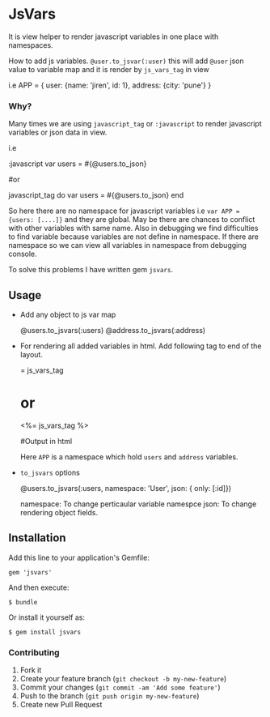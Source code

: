 # JsVars

It is view helper to render javascript variables in one place with namespaces. 

How to add js variables.  `@user.to_jsvar(:user)` this will add `@user` json value to variable map and it is render by `js_vars_tag` in view 

i.e
    APP = { user: {name: 'jiren', id: 1}, address: {city: 'pune'} }

### Why?

Many times we are using `javascript_tag` or `:javascript` to render javascript variables or json data in view.

i.e

  :javascript
      var users = #{@users.to_json}  
    
  #or 
    
  javascript_tag do
    var users = #{@users.to_json} 
  end  
  
So here there are no namespace for javascript variables i.e `var APP = {users: [....]}` and they are global. May be there are chances to conflict with other variables with same name. Also in debugging we find difficulties to find variable because variables are not define in namespace. If there are namespace so we can view all variables in namespace from debugging console.

To solve this problems I have written gem `jsvars`.

## Usage

- Add any object to js var map

     @users.to_jsvars(:users)
     @address.to_jsvars(:address)

- For rendering all added variables in html. Add following tag to end of the layout.
     
     = js_vars_tag 
     # or
     <%= js_vars_tag %>
    
     #Output in html 

     <script jsvars="jsvars">//<![CDATA[ if(!window.APP){ window.APP = {}};APP.users = [1,2,3]; window.address = 'pune'//]]></script>
     
 
  Here `APP` is a namespace which hold `users` and `address` variables. 

- `to_jsvars` options
     
    @users.to_jsvars(:users, namespace: 'User', json: { only: [:id]})  

  namespace: To change perticaular variable namespce
  json: To change rendering object fields.

## Installation

Add this line to your application's Gemfile:

    gem 'jsvars'

And then execute:

    $ bundle

Or install it yourself as:

    $ gem install jsvars

### Contributing

1. Fork it
2. Create your feature branch (`git checkout -b my-new-feature`)
3. Commit your changes (`git commit -am 'Add some feature'`)
4. Push to the branch (`git push origin my-new-feature`)
5. Create new Pull Request
